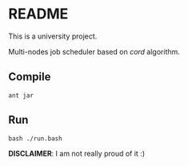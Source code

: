 # README

This is a university project.

Multi-nodes job scheduler based on _cord_ algorithm. 

## Compile

```
ant jar
```


## Run

```
bash ./run.bash
```

**DISCLAIMER**: I am not really proud of it :) 
